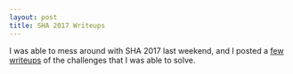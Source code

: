 ```yaml
---
layout: post
title: SHA 2017 Writeups
---
```


I was able to mess around with SHA 2017 last weekend, and I posted a [few writeups](/ctfs/sha2017/) of the challenges that I was able to solve. 

